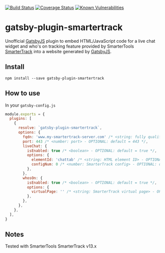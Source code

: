[![Build Status](https://travis-ci.com/lfurzewaddock/gatsby-plugin-smartertrack.svg?branch=master)](https://travis-ci.com/lfurzewaddock/gatsby-plugin-smartertrack)
[![Coverage Status](https://coveralls.io/repos/github/lfurzewaddock/gatsby-plugin-smartertrack/badge.svg?branch=master)](https://coveralls.io/github/lfurzewaddock/gatsby-plugin-smartertrack?branch=master)
[![Known Vulnerabilities](https://snyk.io/test/github/lfurzewaddock/gatsby-plugin-smartertrack/badge.svg?targetFile=package.json)](https://snyk.io/test/github/lfurzewaddock/gatsby-plugin-smartertrack?targetFile=package.json)


# gatsby-plugin-smartertrack

Unofficial [GatsbyJS](https://www.gatsbyjs.org) plugin to embed HTML/JavaScript code for a live chat widget and who's on tracking feature provided by SmarterTools [SmarterTrack](https://www.smartertools.com/smartertrack/) into a website generated by [GatsbyJS](https://www.gatsbyjs.org).

## Install

`npm install --save gatsby-plugin-smartertrack`

## How to use

In your `gatsby-config.js`

```js
module.exports = {
  plugins: [
    {
      resolve: `gatsby-plugin-smartertrack`,
      options: {
        fqdn: 'www.my-smartertrack-server.com' /* <string: fully qualified domain name> - REQUIRED */,
        port: 443 /* <number: port> - OPTIONAL: default = 443 */,
        liveChat: {
          isEnabled: true /* <boolean> - OPTIONAL: default = true */,
          options: {
            elementId: 'chattab' /* <string: HTML element ID> - OPTIONAL: default = 'chattab' */,
            configNum: 0 /* <number: SmarterTrack config> - OPTIONAL: default = 0 */,
          },
        },
        whosOn: {
          isEnabled: true /* <boolean> - OPTIONAL: default = true */,
          options: {
            virtualPage: '' /* <string: SmarterTrack virtual page> - OPTIONAL: default = empty string */,
          },
        },
      },
    },
  ],
}
```

## Notes
Tested with SmarterTools SmarterTrack v13.x
